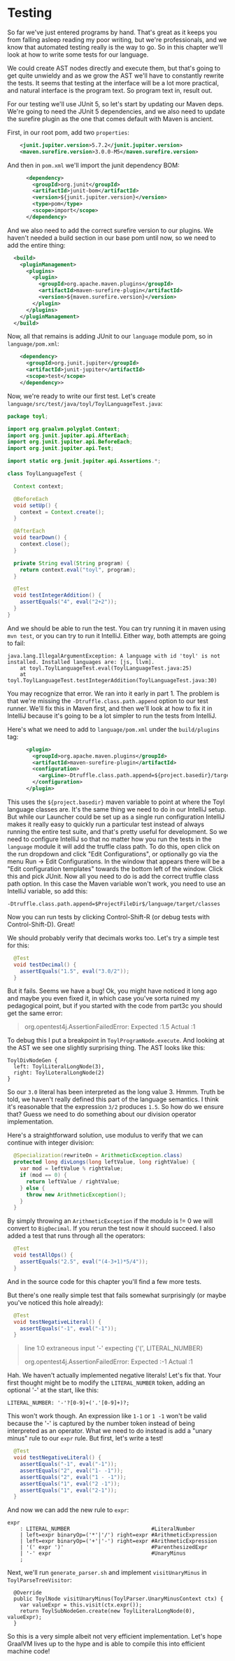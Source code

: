 # Testing

So far we've just entered programs by hand. That's great as it keeps
you from falling asleep reading my poor writing, but we're
professionals, and we know that automated testing really is the way to
go. So in this chapter we'll look at how to write some tests for our
language.

We could create AST nodes directly and execute them, but that's going
to get quite unwieldy and as we grow the AST we'll have to constantly
rewrite the tests. It seems that testing at the interface will be a
lot more practical, and natural interface is the program text. So
program text in, result out.

For our testing we'll use JUnit 5, so let's start by updating our
Maven deps. We're going to need the JUnit 5 dependencies, and we also
need to update the surefire plugin as the one that comes default with
Maven is ancient.

First, in our root pom, add two `properties`:

```xml
    <junit.jupiter.version>5.7.2</junit.jupiter.version>
    <maven.surefire.version>3.0.0-M5</maven.surefire.version>
```

And then in `pom.xml` we'll import the junit dependency BOM:

```xml
      <dependency>
        <groupId>org.junit</groupId>
        <artifactId>junit-bom</artifactId>
        <version>${junit.jupiter.version}</version>
        <type>pom</type>
        <scope>import</scope>
      </dependency>
```

And we also need to add the correct surefire version to our
plugins. We haven't needed a build section in our base pom until now,
so we need to add the entire thing:

```xml
  <build>
    <pluginManagement>
      <plugins>
        <plugin>
          <groupId>org.apache.maven.plugins</groupId>
          <artifactId>maven-surefire-plugin</artifactId>
          <version>${maven.surefire.version}</version>
        </plugin>
      </plugins>
    </pluginManagement>
  </build>
```

Now, all that remains is adding JUnit to our `language` module pom, so
in `language/pom.xml`:

```xml
    <dependency>
      <groupId>org.junit.jupiter</groupId>
      <artifactId>junit-jupiter</artifactId>
      <scope>test</scope>
    </dependency>>
```	

Now, we're ready to write our first test. Let's create `language/src/test/java/toyl/ToylLanguageTest.java`:

```java
package toyl;

import org.graalvm.polyglot.Context;
import org.junit.jupiter.api.AfterEach;
import org.junit.jupiter.api.BeforeEach;
import org.junit.jupiter.api.Test;

import static org.junit.jupiter.api.Assertions.*;

class ToylLanguageTest {

  Context context;

  @BeforeEach
  void setUp() {
    context = Context.create();
  }

  @AfterEach
  void tearDown() {
    context.close();
  }

  private String eval(String program) {
    return context.eval("toyl", program);
  }

  @Test
  void testIntegerAddition() {
    assertEquals("4", eval("2+2"));
  }
}
```

And we should be able to run the test. You can try running it in maven
using `mvn test`, or you can try to run it IntelliJ. Either way, both
attempts are going to fail:

```
java.lang.IllegalArgumentException: A language with id 'toyl' is not installed. Installed languages are: [js, llvm].
	at toyl.ToylLanguageTest.eval(ToylLanguageTest.java:25)
	at toyl.ToylLanguageTest.testIntegerAddition(ToylLanguageTest.java:30)
```

You may recognize that error. We ran into it early in part 1. The
problem is that we're missing the `-Dtruffle.class.path.append` option
to our test runner. We'll fix this in Maven first, and then we'll look
at how to fix it in IntelliJ because it's going to be a lot simpler to
run the tests from IntelliJ.

Here's what we need to add to `language/pom.xml` under the
`build/plugins` tag:

```xml
      <plugin>
        <groupId>org.apache.maven.plugins</groupId>
        <artifactId>maven-surefire-plugin</artifactId>
        <configuration>
          <argLine>-Dtruffle.class.path.append=${project.basedir}/target/classes</argLine>
        </configuration>
      </plugin>
```

This uses the `${project.basedir}` maven variable to point at where
the Toyl language classes are. It's the same thing we need to do in
our IntelliJ setup. But while our Launcher could be set up as a single
run configuration IntelliJ makes it really easy to quickly run a
particular test instead of always running the entire test suite, and
that's pretty useful for development. So we need to configure IntelliJ
so that no matter how you run the tests in the `language` module it
will add the truffle class path. To do this, open click on the run
dropdown and click "Edit Configurations", or optionally go via the
menu Run -> Edit Configurations. In the window that appears there will
be a "Edit configuration templates" towards the bottom left of the
window. Click this and pick JUnit. Now all you need to do is add the
correct truffle class path option. In this case the Maven variable
won't work, you need to use an IntelliJ variable, so add this:

```
-Dtruffle.class.path.append=$ProjectFileDir$/language/target/classes
```

Now you can run tests by clicking Control-Shift-R (or debug tests with
Control-Shift-D). Great!

We should probably verify that decimals works too. Let's try a simple
test for this:

```java
  @Test
  void testDecimal() {
    assertEquals("1.5", eval("3.0/2"));
  }
```

But it fails. Seems we have a bug! Ok, you might have noticed it long
ago and maybe you even fixed it, in which case you've sorta ruined my
pedagogical point, but if you started with the code from part3c you
should get the same error:

> org.opentest4j.AssertionFailedError: 
> Expected :1.5
> Actual   :1

To debug this I put a breakpoint in `ToylProgramNode.execute`. And
looking at the AST we see one slightly surprising thing. The AST looks
like this:

```
ToylDivNodeGen {
  left: ToylLiteralLongNode(3),
  right: ToylLoteralLongNode(2)
}
```

So our `3.0` literal has been interpreted as the long
value 3. Hmmm. Truth be told, we haven't really defined this part of
the language semantics. I think it's reasonable that the expression
`3/2` produces `1.5`. So how do we ensure that? Guess we need to do
something about our division operator implementation.

Here's a straightforward solution, use modulus to verify that we can
continue with integer division:

```java
  @Specialization(rewriteOn = ArithmeticException.class)
  protected long divLongs(long leftValue, long rightValue) {
    var mod = leftValue % rightValue;
    if (mod == 0) {
      return leftValue / rightValue;
    } else {
      throw new ArithmeticException();
    }
  }
```

By simply throwing an `ArithmeticException` if the modulo is != 0 we
will convert to `BigDecimal`. If you rerun the test now it should
succeed. I also added a test that runs through all the operators:

```java
  @Test
  void testAllOps() {
    assertEquals("2.5", eval("(4-3+1)*5/4"));
  }
```

And in the source code for this chapter you'll find a few more tests.

But there's one really simple test that fails somewhat surprisingly
(or maybe you've noticed this hole already):

```java
  @Test
  void testNegativeLiteral() {
    assertEquals("-1", eval("-1"));
  }
```

> line 1:0 extraneous input '-' expecting {'(', LITERAL_NUMBER}
>
> org.opentest4j.AssertionFailedError: 
> Expected :-1
> Actual   :1

Hah. We haven't actually implemented negative literals! Let's fix
that. Your first thought might be to modify the `LITERAL_NUMBER`
token, adding an optional '-' at the start, like this:

```
LITERAL_NUMBER: '-'?[0-9]+('.'[0-9]+)?;
```

This won't work though. An expression like `1-1` or `1 -1` won't be
valid because the '-' is captured by the number token instead of being
interpreted as an operator. What we need to do instead is add a "unary
minus" rule to our `expr` rule. But first, let's write a test!

```java
  @Test
  void testNegativeLiteral() {
    assertEquals("-1", eval("-1"));
    assertEquals("2", eval("1- -1"));
    assertEquals("2", eval("1 - -1"));
    assertEquals("1", eval("2 -1"));
    assertEquals("1", eval("2-1"));
  }
```

And now we can add the new rule to `expr`:

```
expr
    : LITERAL_NUMBER                          #LiteralNumber
    | left=expr binaryOp=('*'|'/') right=expr #ArithmeticExpression
    | left=expr binaryOp=('+'|'-') right=expr #ArithmeticExpression
    | '(' expr ')'                            #ParenthesizedExpr
    | '-' expr                                #UnaryMinus
    ;
```

Next, we'll run `generate_parser.sh` and implement `visitUnaryMinus`
in `ToylParseTreeVisitor`:

```
  @Override
  public ToylNode visitUnaryMinus(ToylParser.UnaryMinusContext ctx) {
    var valueExpr = this.visit(ctx.expr());
    return ToylSubNodeGen.create(new ToylLiteralLongNode(0), valueExpr);
  }
```

So this is a very simple albeit not very efficient
implementation. Let's hope GraalVM lives up to the hype and is able to
compile this into efficient machine code!
